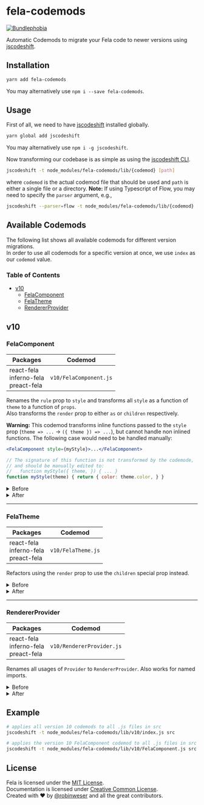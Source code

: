 # fela-codemods

<a href="https://bundlephobia.com/result?p=fela-codemods@latest"><img alt="Bundlephobia" src="https://img.shields.io/bundlephobia/minzip/fela-codemods.svg"></a>

Automatic Codemods to migrate your Fela code to newer versions using [jscodeshift](https://github.com/facebook/jscodeshift).

## Installation
```sh
yarn add fela-codemods
```
You may alternatively use `npm i --save fela-codemods`.


## Usage
First of all, we need to have [jscodeshift](https://github.com/facebook/jscodeshift) installed globally.

```sh
yarn global add jscodeshift
```
You may alternatively use `npm i -g jscodeshift`.


Now transforming our codebase is as simple as using the [jscodeshift CLI](https://github.com/facebook/jscodeshift#usage-cli).<br>

```sh
jscodeshift -t node_modules/fela-codemods/lib/{codemod} [path]
```
where `codemod` is the actual codemod file that should be used and `path` is either a single file or a directory.
**Note:** If using Typescript of Flow, you may need to specify the `parser` argument, e.g.,

```sh
jscodeshift --parser=flow -t node_modules/fela-codemods/lib/{codemod} [path]
```

## Available Codemods
The following list shows all available codemods for different version migrations.<br>
In order to use all codemods for a specific version at once, we use `index` as our `codemod` value.

### Table of Contents
- [v10](#10)
  - [FelaComponent](#fela-component)
  - [FelaTheme](#fela-theme)
  - [RendererProvider](#renderer-provider)

## v10
### FelaComponent

| Packages | Codemod | 
| --- | --- | 
| react-fela<br>inferno-fela<br>preact-fela | `v10/FelaComponent.js` |

Renames the `rule` prop to `style` and transforms all `style` as a function of `theme` to a function of `props`.<br>
Also transforms the `render` prop to either `as` or `children` respectively.

**Warning:** This codemod transforms inline functions passed to the `style` prop (`theme => ...` -> `({ theme }) => ...`), but cannot handle non inlined functions. The following case would need to be handled manually:

```jsx
<FelaComponent style={myStyle}>...</FelaComponent>

// The signature of this function is not transformed by the codemode,
// and should be manually edited to:
//   function myStyle({ theme, }) { ... }
function myStyle(theme) { return { color: theme.color, } }
```


<details>
<summary>Before</summary>

```javascript
const Usage = (
  <FelaComponent rule={({ color }) => ({ fontSize: 15, color })} />
)
```
```javascript
const Usage = (
  <FelaComponent style={theme => ({ color: theme.primary })} />
)
```
```javascript
const Usage = (
  <FelaComponent render="div">Hello</FelaComponent>
)
```
```javascript
const Usage = (
  <FelaComponent render={({ className }) => <div className={className}>Hello</div>} />
)
```


</details>
<details>
<summary>After</summary>

```javascript
const Usage = (
  <FelaComponent style={({ color }) => ({ fontSize: 15, color })} />
)
```
```javascript
const Usage = (
  <FelaComponent style={({ theme }) => ({ color: theme.primary })} />
)
```
```javascript
const Usage = (
  <FelaComponent as="div">Hello</FelaComponent>
)
```
```javascript
const Usage = (
  <FelaComponent>{({ className }) => <div className={className}>Hello</div>}</FelaComponent>
)
```

</details>

--- 

### FelaTheme
| Packages | Codemod |
| --- | --- |
| react-fela<br>inferno-fela<br>preact-fela | `v10/FelaTheme.js` | 

Refactors using the `render` prop to use the `children` special prop instead.

<details>
<summary>Before</summary>

```javascript
const Usage = (
  <FelaTheme render={theme => <div>{theme.color.primary}</div>} />
)
```

</details>
<details>
<summary>After</summary>

```javascript
const Usage = (
  <FelaTheme>{theme => <div>{theme.color.primary}</div>}</FelaTheme>
)
```
</details>

---

### RendererProvider

| Packages | Codemod |
| --- | --- |
| react-fela<br>inferno-fela<br>preact-fela | `v10/RendererProvider.js` | 

Renames all usages of `Provider` to `RendererProvider`. Also works for named imports.

<details>
<summary>Before</summary>

```javascript
import { Provider } from 'react-fela'

const Usage = (
  <Provider renderer={renderer}>
    <App />
  </Provider>
)
```
```javascript
import { Provider as FelaProvider } from 'react-fela'

const Usage = (
  <FelaProvider renderer={renderer}>
    <App />
  </FelaProvider>
)
```

</details>
<details>
<summary>After</summary>

```javascript
import { RendererProvider } from 'react-fela'

const Usage = (
  <RendererProvider renderer={renderer}>
    <App />
  </RendererProvider>
)
```
```javascript
import { RendererProvider as FelaProvider } from 'react-fela'

const Usage = (
  <FelaProvider renderer={renderer}>
    <App />
  </FelaProvider>
)
```
</details>

## Example
```sh
# applies all version 10 codemods to all .js files in src
jscodeshift -t node_modules/fela-codemods/lib/v10/index.js src

# applies the version 10 FelaComponent codemod to all .js files in src
jscodeshift -t node_modules/fela-codemods/lib/v10/FelaComponent.js src
```

## License
Fela is licensed under the [MIT License](http://opensource.org/licenses/MIT).<br>
Documentation is licensed under [Creative Common License](http://creativecommons.org/licenses/by/4.0/).<br>
Created with ♥ by [@robinweser](http://weser.io) and all the great contributors.
